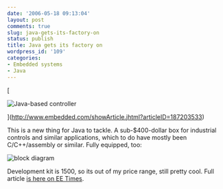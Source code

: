 ```yaml
---
date: '2006-05-18 09:13:04'
layout: post
comments: true
slug: java-gets-its-factory-on
status: publish
title: Java gets its factory on
wordpress_id: '109'
categories:
- Embedded systems
- Java
---
```


[


![Java-based controller](http://www.phfactor.net/wp-pics/Ajile_JNIB_pix.gif)



](http://www.embedded.com/showArticle.jhtml?articleID=187203533)

This is a new thing for Java to tackle. A sub-$400-dollar box for industrial controls and similar applications, which to do have mostly been C/C++/assembly or similar. Fully equipped, too:


![block diagram](http://www.phfactor.net/wp-pics/Ajile_architecture_block.gif)


Development kit is 1500, so its out of my price range, still pretty cool.
Full article [is here on EE Times](http://www.embedded.com/showArticle.jhtml?articleID=187203533).
